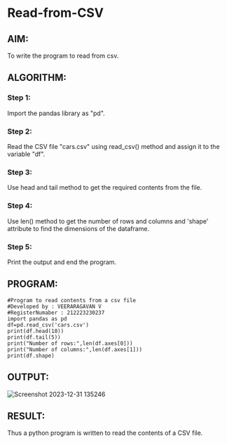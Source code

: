 # Read-from-CSV
## AIM:
To write the program to read from csv.
## ALGORITHM:
### Step 1:
Import the pandas library as "pd".
### Step 2:
Read the CSV file "cars.csv" using read_csv() method and assign it to the variable "df".
### Step 3:
Use head and tail method to get the required contents from the file.
### Step 4:
Use len() method to get the number of rows and columns and 'shape' attribute to find the dimensions of the dataframe.
### Step 5:
Print the output and end the program.
## PROGRAM:
```
#Program to read contents from a csv file
#Developed by : VEERARAGAVAN V
#RegisterNumaber : 212223230237
import pandas as pd
df=pd.read_csv('cars.csv')
print(df.head(10))
print(df.tail(5))
print("Number of rows:",len(df.axes[0]))
print("Number of columns:",len(df.axes[1]))
print(df.shape)
```
## OUTPUT:
![Screenshot 2023-12-31 135246](https://github.com/veerargavanv27/Read-from-CSV/assets/138955645/2d3f6b48-6f64-4509-b2c2-118d3d305f2c)
## RESULT:
Thus a python program is written to read the contents of a CSV file.
